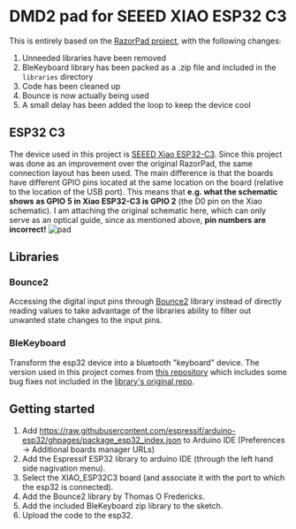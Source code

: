 # DMD2 pad for SEEED XIAO ESP32 C3
This is entirely based on the [RazorPad project](https://github.com/razorbac91/RazorPad), with the following changes:
1. Unneeded libraries have been removed
2. BleKeyboard library has been packed as a .zip file and included in the `libraries` directory
3. Code has been cleaned up
4. Bounce is now actually being used
5. A small delay has been added the loop to keep the device cool

## ESP32 C3
The device used in this project is [SEEED Xiao ESP32-C3](https://wiki.seeedstudio.com/XIAO_ESP32C3_Getting_Started/). Since this
project was done as an improvement over the original RazorPad, the same connection layout has been used. The main difference is that
the boards have different GPIO pins located at the same location on the board (relative to the location of the USB port). This means
that **e.g. what the schematic shows as GPIO 5 in Xiao ESP32-C3 is GPIO 2** (the D0 pin on the Xiao schematic). I am attaching the
original schematic here, which can only serve as an optical guide, since as mentioned above, **pin numbers are incorrect!**
![pad](https://github.com/user-attachments/assets/463b3c44-49c4-4bca-90d6-b63dc8f122e5)

## Libraries
### Bounce2
Accessing the digital input pins through [Bounce2](https://github.com/thomasfredericks/Bounce2) library instead of directly
reading values to take advantage of the libraries ability to filter out unwanted state changes to the input pins.
### BleKeyboard
Transform the esp32 device into a bluetooth "keyboard" device. The version used in this project comes from
[this repository](https://github.com/mushxoxo/ESP32-BLE-Keyboard/tree/master) which includes some bug fixes not included in the
[library's original repo](https://github.com/T-vK/ESP32-BLE-Keyboard).

## Getting started
1. Add https://raw.githubusercontent.com/espressif/arduino-esp32/ghpages/package_esp32_index.json to Arduino IDE (Preferences -> Additional boards manager URLs)
2. Add the Espressif ESP32 library to arduino IDE (through the left hand side nagivation menu).
3. Select the XIAO_ESP32C3 board (and associate it with the port to which the esp32 is connected).
4. Add the Bounce2 library by Thomas O Fredericks.
5. Add the included BleKeyboard zip library to the sketch.
6. Upload the code to the esp32.
